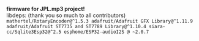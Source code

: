 **firmware for JPL.mp3 project!**\
libdeps: (thank you so much to all contributors)\
	`mathertel/RotaryEncoder@^1.5.3
	adafruit/Adafruit GFX Library@^1.11.9
	adafruit/Adafruit ST7735 and ST7789 Library@^1.10.4
	siara-cc/Sqlite3Esp32@^2.5
	esphome/ESP32-audioI2S @ ~2.0.7`

